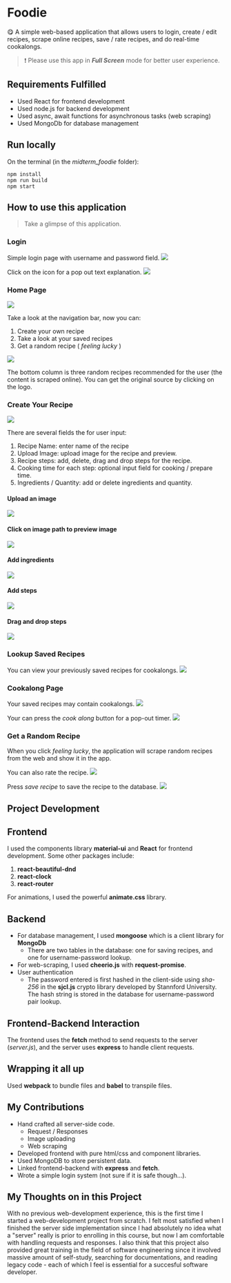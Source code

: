 # Foodie 

😋 A simple web-based application that allows users to login, create / edit recipes, scrape online recipes, save / rate recipes, and do real-time cookalongs.

> ❗️ Please use this app in ***Full Screen*** mode for better user experience.

## Requirements Fulfilled
- Used React for frontend development
- Used node.js for backend development
- Used async, await functions for asynchronous tasks (web scraping)
- Used MongoDb for database management

## Run locally
On the terminal (in the *midterm_foodie* folder):
```
npm install
npm run build
npm start
```
## How to use this application
> Take a glimpse of this application.

### Login

Simple login page with username and password field.
<img src="./readme_assets/login_page.png">

Click on the icon for a pop out text explanation.
<img src="./readme_assets/login_popout.png">

### Home Page

<img src="./readme_assets/home_page.png">

Take a look at the navigation bar, now you can:

1. Create your own recipe
2. Take a look at your saved recipes
3. Get a random recipe ( *feeling lucky* )

<img src="./readme_assets/home_page_2.png">

The bottom column is three random recipes recommended for the user (the content is scraped online). You can get the original source by clicking on the logo.

### Create Your Recipe

<img src="./readme_assets/create_recipe.png">

There are several fields the for user input:

1. Recipe Name: enter name of the recipe
2. Upload Image: upload image for the recipe and preview.
3. Recipe steps: add, delete, drag and drop steps for the recipe.
4. Cooking time for each step: optional input field for cooking / prepare time.
5. Ingredients / Quantity: add or delete ingredients and quantity.

#### Upload an image
<img src="./readme_assets/create_recipe_upload.png">

#### Click on image path to preview image
<img src="./readme_assets/create_recipe_preview.png">

#### Add ingredients
<img src="./readme_assets/create_recipe_ingredients.png">

#### Add steps
<img src="./readme_assets/create_recipe_steps.png">

#### Drag and drop steps
<img src="./readme_assets/create_recipe_drag.png">

### Lookup Saved Recipes

You can view your previously saved recipes for cookalongs.
<img src="./readme_assets/saved_recipe.png">

### Cookalong Page
Your saved recipes may contain cookalongs. 
<img src="./readme_assets/saved_recipe_cookalong.png">

Your can press the *cook along* button for a pop-out timer.
<img src="./readme_assets/cookalong_popout.png">


### Get a Random Recipe

When you click *feeling lucky*, the application will scrape random recipes from the web and show it in the app.
   
You can also rate the recipe.
<img src="./readme_assets/recipe_1.png">

Press *save recipe* to save the recipe to the database.
<img src="./readme_assets/recipe_2.png">

## Project Development 

## Frontend

I used the components library **material-ui** and **React** for frontend development. Some other packages include:
1. **react-beautiful-dnd**
2. **react-clock**
3. **react-router**
  
For animations, I used the powerful **animate.css** library.

## Backend 

- For database management, I used **mongoose** which is a client library for **MongoDb**
    - There are two tables in the database: one for saving recipes, and one for username-password lookup.
- For web-scraping, I used **cheerio.js** with **request-promise**.
- User authentication 
    - The password entered is first hashed in the client-side using *sha-256* in the **sjcl.js** crypto library developed by Stannford University. The hash string is stored in the database for username-password pair lookup.

## Frontend-Backend Interaction

The frontend uses the **fetch** method to send requests to the server (*server.js*), and the server uses **express** to handle client requests.

## Wrapping it all up
Used **webpack** to bundle files and **babel** to transpile files. 

## My Contributions
- Hand crafted all server-side code.
    - Request / Responses
    - Image uploading
    - Web scraping
- Developed frontend with pure html/css and component libraries.
- Used MongoDB to store persistent data.
- Linked frontend-backend with **express** and **fetch**.
- Wrote a simple login system (not sure if it is safe though...).

## My Thoughts on in this Project
With no previous web-development experience, this is the first time I started a web-development project from scratch. I felt most satisfied when I finished the server side implementation since I had absolutely no idea what a "server" really is prior to enrolling in this course, but now I am comfortable with handling requests and responses. I also think that this project also provided great training in the field of software engineering since it involved massive amount of self-study, searching for documentations, and reading legacy code - each of which I feel is essential for a succesful software developer.